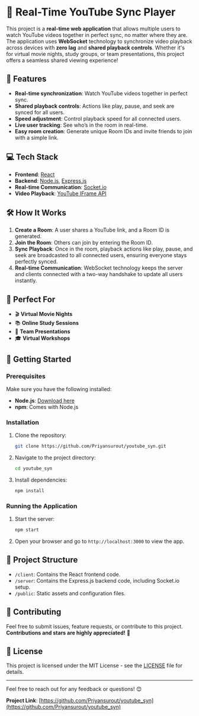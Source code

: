 # 🎥 Real-Time YouTube Sync Player

This project is a **real-time web application** that allows multiple users to watch YouTube videos together in perfect sync, no matter where they are. The application uses **WebSocket** technology to synchronize video playback across devices with **zero lag** and **shared playback controls**. Whether it's for virtual movie nights, study groups, or team presentations, this project offers a seamless shared viewing experience!

## 🚀 Features

- **Real-time synchronization**: Watch YouTube videos together in perfect sync.
- **Shared playback controls**: Actions like play, pause, and seek are synced for all users.
- **Speed adjustment**: Control playback speed for all connected users.
- **Live user tracking**: See who’s in the room in real-time.
- **Easy room creation**: Generate unique Room IDs and invite friends to join with a simple link.

## 💻 Tech Stack

- **Frontend**: [React](https://reactjs.org/)
- **Backend**: [Node.js](https://nodejs.org/), [Express.js](https://expressjs.com/)
- **Real-time Communication**: [Socket.io](https://socket.io/)
- **Video Playback**: [YouTube IFrame API](https://developers.google.com/youtube/iframe_api_reference)

## 🛠️ How It Works

1. **Create a Room**: A user shares a YouTube link, and a Room ID is generated.
2. **Join the Room**: Others can join by entering the Room ID.
3. **Sync Playback**: Once in the room, playback actions like play, pause, and seek are broadcasted to all connected users, ensuring everyone stays perfectly synced.
4. **Real-time Communication**: WebSocket technology keeps the server and clients connected with a two-way handshake to update all users instantly.

## 🌟 Perfect For

- 🎬 **Virtual Movie Nights**
- 📚 **Online Study Sessions**
- 💼 **Team Presentations**
- 🎓 **Virtual Workshops**

## 🚀 Getting Started

### Prerequisites

Make sure you have the following installed:

- **Node.js**: [Download here](https://nodejs.org/en/download/)
- **npm**: Comes with Node.js

### Installation

1. Clone the repository:
    ```bash
    git clone https://github.com/Priyansurout/youtube_syn.git
    ```
2. Navigate to the project directory:
    ```bash
    cd youtube_syn
    ```
3. Install dependencies:
    ```bash
    npm install
    ```

### Running the Application

1. Start the server:
    ```bash
    npm start
    ```
2. Open your browser and go to `http://localhost:3000` to view the app.

## 📂 Project Structure

- `/client`: Contains the React frontend code.
- `/server`: Contains the Express.js backend code, including Socket.io setup.
- `/public`: Static assets and configuration files.

## 🤝 Contributing

Feel free to submit issues, feature requests, or contribute to this project. **Contributions and stars are highly appreciated!** 🌟

## 📜 License

This project is licensed under the MIT License - see the [LICENSE](LICENSE) file for details.

---

Feel free to reach out for any feedback or questions! 😊

**Project Link**: [https://github.com/Priyansurout/youtube_syn](https://github.com/Priyansurout/youtube_syn)


